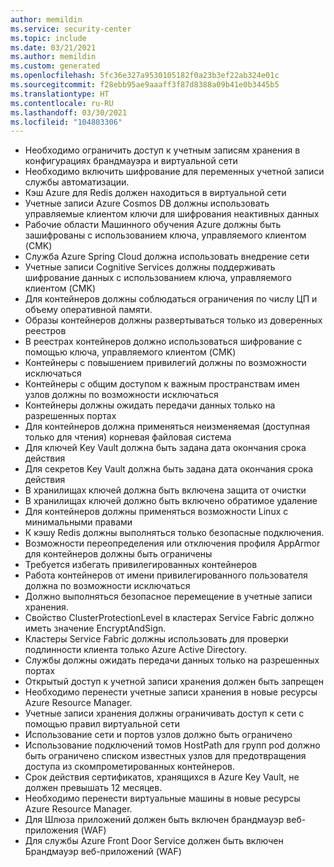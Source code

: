 ```yaml
---
author: memildin
ms.service: security-center
ms.topic: include
ms.date: 03/21/2021
ms.author: memildin
ms.custom: generated
ms.openlocfilehash: 5fc36e327a9530105182f0a23b3ef22ab324e01c
ms.sourcegitcommit: f28ebb95ae9aaaff3f87d8388a09b41e0b3445b5
ms.translationtype: HT
ms.contentlocale: ru-RU
ms.lasthandoff: 03/30/2021
ms.locfileid: "104803306"
---
```

- Необходимо ограничить доступ к учетным записям хранения в конфигурациях брандмауэра и виртуальной сети
- Необходимо включить шифрование для переменных учетной записи службы автоматизации.
- Кэш Azure для Redis должен находиться в виртуальной сети
- Учетные записи Azure Cosmos DB должны использовать управляемые клиентом ключи для шифрования неактивных данных
- Рабочие области Машинного обучения Azure должны быть зашифрованы с использованием ключа, управляемого клиентом (CMK)
- Служба Azure Spring Cloud должна использовать внедрение сети
- Учетные записи Cognitive Services должны поддерживать шифрование данных с использованием ключа, управляемого клиентом (CMK)
- Для контейнеров должны соблюдаться ограничения по числу ЦП и объему оперативной памяти.
- Образы контейнеров должны развертываться только из доверенных реестров
- В реестрах контейнеров должно использоваться шифрование с помощью ключа, управляемого клиентом (CMK)
- Контейнеры с повышением привилегий должны по возможности исключаться
- Контейнеры с общим доступом к важным пространствам имен узлов должны по возможности исключаться
- Контейнеры должны ожидать передачи данных только на разрешенных портах
- Для контейнеров должна применяться неизменяемая (доступная только для чтения) корневая файловая система
- Для ключей Key Vault должна быть задана дата окончания срока действия
- Для секретов Key Vault должна быть задана дата окончания срока действия
- В хранилищах ключей должна быть включена защита от очистки
- В хранилищах ключей должно быть включено обратимое удаление
- Для контейнеров должны применяться возможности Linux с минимальными правами
- К кэшу Redis должны выполняться только безопасные подключения.
- Возможности переопределения или отключения профиля AppArmor для контейнеров должны быть ограничены
- Требуется избегать привилегированных контейнеров
- Работа контейнеров от имени привилегированного пользователя должна по возможности исключаться
- Должно выполняться безопасное перемещение в учетные записи хранения.
- Свойство ClusterProtectionLevel в кластерах Service Fabric должно иметь значение EncryptAndSign.
- Кластеры Service Fabric должны использовать для проверки подлинности клиента только Azure Active Directory.
- Службы должны ожидать передачи данных только на разрешенных портах
- Открытый доступ к учетной записи хранения должен быть запрещен
- Необходимо перенести учетные записи хранения в новые ресурсы Azure Resource Manager.
- Учетные записи хранения должны ограничивать доступ к сети с помощью правил виртуальной сети
- Использование сети и портов узлов должно быть ограничено
- Использование подключений томов HostPath для групп pod должно быть ограничено списком известных узлов для предотвращения доступа из скомпрометированных контейнеров.
- Срок действия сертификатов, хранящихся в Azure Key Vault, не должен превышать 12 месяцев.
- Необходимо перенести виртуальные машины в новые ресурсы Azure Resource Manager.
- Для Шлюза приложений должен быть включен брандмауэр веб-приложения (WAF)
- Для службы Azure Front Door Service должен быть включен Брандмауэр веб-приложений (WAF)

